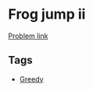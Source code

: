 # Frog jump ii

[Problem link](https://leetcode.com/problems/frog-jump-ii/)

## Tags

* [Greedy](/README.md#Greedy)
